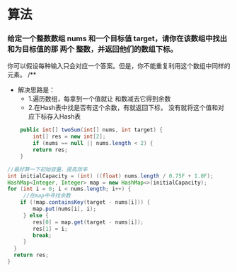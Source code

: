 # 算法

### 给定一个整数数组 nums 和一个目标值 target，请你在该数组中找出和为目标值的那 两个 整数，并返回他们的数组下标。

你可以假设每种输入只会对应一个答案。但是，你不能重复利用这个数组中同样的元素。
 /**
* 解决思路是：
	* 1.遍历数组，每拿到一个值就让 和数减去它得到余数
	* 2.在Hash表中找是否有这个余数，有就返回下标， 没有就将这个值和对应下标存入Hash表
```java
	public int[] twoSum(int[] nums, int target) {
		int[] res = new int[2];
		if (nums == null || nums.length < 2) {
   		return res;
	}
```
```java
//最好算一下初始容量，提高效率
int initialCapacity = (int) ((float) nums.length / 0.75F + 1.0F);
HashMap<Integer, Integer> map = new HashMap<>(initialCapacity);
for (int i = 0; i < nums.length; i++) {
     //在map中寻找余数
    if (!map.containsKey(target - nums[i])) {
    	map.put(nums[i], i);
     } else {
        res[0] = map.get(target - nums[i]);
        res[1] = i;
        break;
     }
  }
  return res;
}
```
